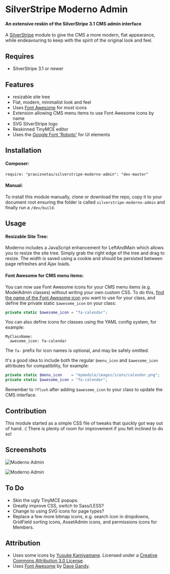 # SilverStripe Moderno Admin

#### An extensive reskin of the SilverStripe 3.1 CMS admin interface

A [SilverStripe](http://silverstripe.org) module to give the CMS a more modern, flat appearance, while endeavouring to keep with the spirit of the original look and feel.

## Requires ##

* SilverStripe 3.1 or newer

## Features ##

* resizable site tree
* Flat, modern, minimalist look and feel
* Uses [Font Awesome](http://fontawesome.io) for most icons
* Extension allowing CMS menu items to use Font Awesome icons by name
* SVG SilverStripe logo
* Reskinned TinyMCE editor
* Uses the [Google Font 'Roboto'](https://www.google.com/fonts/specimen/Roboto) for UI elements

## Installation ##

#### Composer:

```
require: "praxisnetau/silverstripe-moderno-admin": "dev-master"
```

#### Manual:

To install this module manually, clone or download the repo, copy it to your document root ensuring the folder is called `silverstripe-moderno-admin` and finally run a `/dev/build`.

## Usage ##

#### Resizable Site Tree:

Moderno includes a JavaScript enhancement for LeftAndMain which allows you to resize the site tree. Simply grab the right edge of the tree and drag to resize.
The width is saved using a cookie and should be persisted between page refreshes and Ajax loads.

#### Font Awesome for CMS menu items:

You can now use Font Awesome icons for your CMS menu items (e.g. ModelAdmin classes) without writing your own custom CSS.  To do this,
[find the name of the Font Awesome icon](http://fortawesome.github.io/Font-Awesome/cheatsheet) you want to use for your class, and define
the private static `$awesome_icon` on your class:

```php
private static $awesome_icon = "fa-calendar";
```

You can also define icons for classes using the YAML config system, for example:

```
MyClassName:
  awesome_icon: fa-calendar
```

The `fa-` prefix for icon names is optional, and may be safely omitted.

It's a good idea to include both the regular `$menu_icon` and `$awesome_icon` attributes for compatibility, for example:

```php
private static $menu_icon    = "mymodule/images/icons/calendar.png";
private static $awesome_icon = "fa-calendar";
```

Remember to `?flush` after adding `$awesome_icon` to your class to update the CMS interface.

## Contribution ##

This module started as a simple CSS file of tweaks that quickly got way out of hand. :( There is plenty of room for improvement if you felt inclined to do so!

## Screenshots ##

![Moderno Admin](http://i.imgur.com/kAZBmCp.png "Moderno Admin")

![Moderno Admin](http://i.imgur.com/7lsm1zR.png "Moderno Admin")

## To Do ##

* Skin the ugly TinyMCE popups.
* Greatly improve CSS, switch to Sass/LESS?
* Change to using SVG icons for page types?
* Replace a few more bitmap icons, e.g. search icon in dropdowns, GridField sorting icons, AssetAdmin icons, and permissions icons for Members.

## Attribution ##

* Uses some icons by [Yusuke Kamiyamane](http://p.yusukekamiyamane.com/). Licensed under a [Creative Commons Attribution 3.0 License](http://creativecommons.org/licenses/by/3.0/).
* Uses [Font Awesome](http://fontawesome.io) by [Dave Gandy](https://github.com/davegandy).